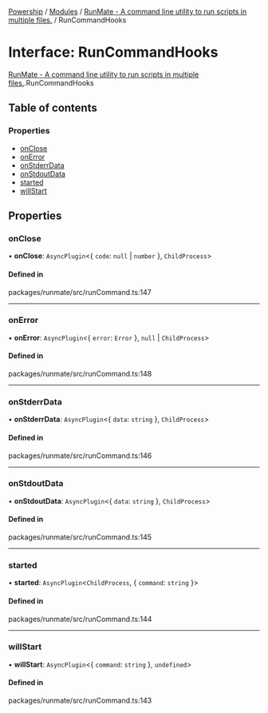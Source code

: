 [Powership](../README.md) / [Modules](../modules.md) / [RunMate - A command line utility to run scripts in multiple files.](../modules/RunMate___A_command_line_utility_to_run_scripts_in_multiple_files_.md) / RunCommandHooks

# Interface: RunCommandHooks

[RunMate - A command line utility to run scripts in multiple files.](../modules/RunMate___A_command_line_utility_to_run_scripts_in_multiple_files_.md).RunCommandHooks

## Table of contents

### Properties

- [onClose](RunMate___A_command_line_utility_to_run_scripts_in_multiple_files_.RunCommandHooks.md#onclose)
- [onError](RunMate___A_command_line_utility_to_run_scripts_in_multiple_files_.RunCommandHooks.md#onerror)
- [onStderrData](RunMate___A_command_line_utility_to_run_scripts_in_multiple_files_.RunCommandHooks.md#onstderrdata)
- [onStdoutData](RunMate___A_command_line_utility_to_run_scripts_in_multiple_files_.RunCommandHooks.md#onstdoutdata)
- [started](RunMate___A_command_line_utility_to_run_scripts_in_multiple_files_.RunCommandHooks.md#started)
- [willStart](RunMate___A_command_line_utility_to_run_scripts_in_multiple_files_.RunCommandHooks.md#willstart)

## Properties

### onClose

• **onClose**: `AsyncPlugin`<{ `code`: ``null`` \| `number`  }, `ChildProcess`\>

#### Defined in

packages/runmate/src/runCommand.ts:147

___

### onError

• **onError**: `AsyncPlugin`<{ `error`: `Error`  }, ``null`` \| `ChildProcess`\>

#### Defined in

packages/runmate/src/runCommand.ts:148

___

### onStderrData

• **onStderrData**: `AsyncPlugin`<{ `data`: `string`  }, `ChildProcess`\>

#### Defined in

packages/runmate/src/runCommand.ts:146

___

### onStdoutData

• **onStdoutData**: `AsyncPlugin`<{ `data`: `string`  }, `ChildProcess`\>

#### Defined in

packages/runmate/src/runCommand.ts:145

___

### started

• **started**: `AsyncPlugin`<`ChildProcess`, { `command`: `string`  }\>

#### Defined in

packages/runmate/src/runCommand.ts:144

___

### willStart

• **willStart**: `AsyncPlugin`<{ `command`: `string`  }, `undefined`\>

#### Defined in

packages/runmate/src/runCommand.ts:143
